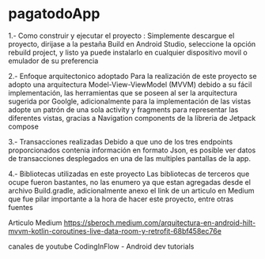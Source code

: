 # pagatodoApp

1.- Como construir y ejecutar el proyecto :
  Simplemente descargue el proyecto, dirijase a la pestaña Build en Android Studio, seleccione la opción rebuild project, 
  y listo ya puede instalarlo en cualquier dispositivo movil o emulador de su preferencia
  
2.- Enfoque arquitectonico adoptado
  Para la realización de este proyecto se adopto una arquitectura Model-View-ViewModel (MVVM) debido a su fácil implementación,
  las herramientas que se poseen al ser la arquitectura sugerida por Goolgle, adicionalmente para la implementación de las vistas
  adopte un patrón de una sola activity y fragments para representar las diferentes vistas, gracias a Navigation components de la
  libreria de Jetpack compose
  
3.- Transacciones realizadas
  Debido a que uno de los tres endpoints proporcionados contenia información en formato Json, es posible ver datos de transacciones
  desplegados en una de las multiples pantallas de la app.
  
4.- Bibliotecas utilizadas en este proyecto
  Las bibliotecas de terceros que ocupe fueron bastantes, no las enumero ya que estan agregadas desde el archivo Build.gradle, 
  adicionalmente anexo el link de un articulo en Medium que fue pilar importante a la hora de hacer este proyecto, entre otras
  fuentes
  
  Articulo Medium
  https://sberoch.medium.com/arquitectura-en-android-hilt-mvvm-kotlin-coroutines-live-data-room-y-retrofit-68bf458ec76e
  
  canales de youtube
  CodingInFlow - Android dev tutorials
